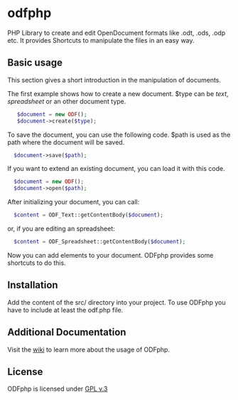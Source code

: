 odfphp
======

PHP Library to create and edit OpenDocument formats like .odt, .ods, .odp etc.
It provides Shortcuts to manipulate the files in an easy way.

## Basic usage
This section gives a short introduction in the manipulation of documents.

The first example shows how to create a new document.
$type can be _text_, _spreadsheet_ or an other document type.

```php
   $document = new ODF();
   $document->create($type);
```

To save the document, you can use the following code.
$path is used as the path where the document will be saved.

```php
  $document->save($path);
```

If you want to extend an existing document, you can load it with this code.

```php
  $document = new ODF();
  $document->open($path);
```

After initializing your document, you can call:

```php
  $content = ODF_Text::getContentBody($document);
```

or, if you are editing an spreadsheet:

```php
  $content = ODF_Spreadsheet::getContentBody($document);
```

Now you can add elements to your document.
ODFphp provides some shortcuts to do this.

## Installation
Add the content of the src/ directory into your project.
To use ODFphp you have to include at least the odf.php file.

## Additional Documentation
Visit the [wiki](https://github.com/hanspolo/odfphp/wiki) to learn more about the usage of ODFphp.

## License
ODFphp is licensed under [GPL v.3](http://www.gnu.org/licenses/gpl.html)
